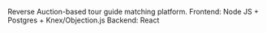 Reverse Auction-based tour guide matching platform.
Frontend: Node JS + Postgres + Knex/Objection.js
Backend: React
